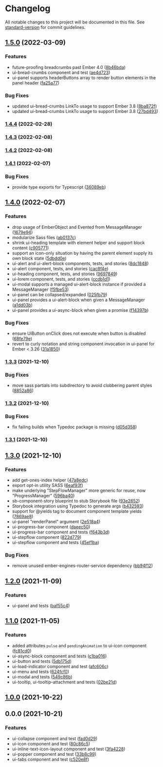 # Changelog

All notable changes to this project will be documented in this file. See [standard-version](https://github.com/conventional-changelog/standard-version) for commit guidelines.

## [1.5.0](https://bitbucket.nsf.gov/projects/NSF-FE/repos/ui-foundation/browse/compare/v1.4.4...v1.5.0) (2022-03-09)


### Features

* future-proofing breadcrumbs past Ember 4.0 ([8b46bda](https://bitbucket.nsf.gov/projects/NSF-FE/repos/ui-foundation/browse/commit/8b46bda91f71de56f42f5210276cdb1feb35a9a3))
* ui-bread-crumbs component and test ([ae4d723](https://bitbucket.nsf.gov/projects/NSF-FE/repos/ui-foundation/browse/commit/ae4d723ed3a3460bd2597a7d77f3b9f2856f7ebe))
* ui-panel supports headerButtons array to render button elements in the panel header ([fa25a77](https://bitbucket.nsf.gov/projects/NSF-FE/repos/ui-foundation/browse/commit/fa25a770154068b6bc37561a4248c351589e402c))


### Bug Fixes

* updated ui-bread-crumbs LinkTo usage to support Ember 3.8 ([8ba872f](https://bitbucket.nsf.gov/projects/NSF-FE/repos/ui-foundation/browse/commit/8ba872f770b0c6bb04a39056911be85448034399))
* updated ui-bread-crumbs LinkTo usage to support Ember 3.8 ([27bd493](https://bitbucket.nsf.gov/projects/NSF-FE/repos/ui-foundation/browse/commit/27bd49364bd56bf76a3fba6bd714205de2ecac68))

### [1.4.4](https://bitbucket.nsf.gov/projects/NSF-FE/repos/ui-foundation/browse/compare/v1.4.3...v1.4.4) (2022-02-28)

### [1.4.3](https://bitbucket.nsf.gov/projects/NSF-FE/repos/ui-foundation/browse/compare/v1.4.2...v1.4.3) (2022-02-08)

### [1.4.2](https://bitbucket.nsf.gov/projects/NSF-FE/repos/ui-foundation/browse/compare/v1.4.1...v1.4.2) (2022-02-08)

### [1.4.1](https://bitbucket.nsf.gov/projects/NSF-FE/repos/ui-foundation/browse/compare/v1.4.0...v1.4.1) (2022-02-07)


### Bug Fixes

* provide type exports for Typescript ([36089eb](https://bitbucket.nsf.gov/projects/NSF-FE/repos/ui-foundation/browse/commit/36089ebdd49cbde442292f066b17dcb7eb3f009e))

## [1.4.0](https://bitbucket.nsf.gov/projects/NSF-FE/repos/ui-foundation/browse/compare/v1.3.3...v1.4.0) (2022-02-07)


### Features

* drop usage of EmberObject and Evented from MessageManager ([1679e94](https://bitbucket.nsf.gov/projects/NSF-FE/repos/ui-foundation/browse/commit/1679e94d61a2a83170fb62ddbeabfd59d7a8d0b9))
* modularize Sass files ([ab0137c](https://bitbucket.nsf.gov/projects/NSF-FE/repos/ui-foundation/browse/commit/ab0137c4c24e4fbe0779e50f8355fc7d0f7eae93))
* shrink ui-heading template with element helper and support block content ([c905771](https://bitbucket.nsf.gov/projects/NSF-FE/repos/ui-foundation/browse/commit/c9057713beb52e952158843012d9f09a694285ed))
* support an icon-only situation by having the parent element supply its own block state ([5dbdd0e](https://bitbucket.nsf.gov/projects/NSF-FE/repos/ui-foundation/browse/commit/5dbdd0ead5a65930357fa8bfac588d77d6ac856b))
* ui-alert and ui-alert-block components, tests, and stories ([8dc1848](https://bitbucket.nsf.gov/projects/NSF-FE/repos/ui-foundation/browse/commit/8dc1848147b5de78a52241bd9f6c28033fcfb020))
* ui-alert component, tests, and stories ([cac8f4e](https://bitbucket.nsf.gov/projects/NSF-FE/repos/ui-foundation/browse/commit/cac8f4ea4899e07eb3fd02688be60857509d4475))
* ui-heading component, tests, and stories ([9697849](https://bitbucket.nsf.gov/projects/NSF-FE/repos/ui-foundation/browse/commit/96978493563a5bbe67cf6a632fe0339a40a52b3a))
* ui-lorem component, tests, and stories ([ccdb1d1](https://bitbucket.nsf.gov/projects/NSF-FE/repos/ui-foundation/browse/commit/ccdb1d1fad2e5ece4ed0cd846fba077664d2abcd))
* ui-modal supports a managed ui-alert-block instance if provided a MessageManager ([f5fbe53](https://bitbucket.nsf.gov/projects/NSF-FE/repos/ui-foundation/browse/commit/f5fbe531e856d72abffbcd14012b4a16abff3e58))
* ui-panel can be collapsed/expanded ([025fb79](https://bitbucket.nsf.gov/projects/NSF-FE/repos/ui-foundation/browse/commit/025fb79b59e545aa42923b37e09d061664d5a607))
* ui-panel provides a ui-alert-block when given a MessageManager ([a1dd03b](https://bitbucket.nsf.gov/projects/NSF-FE/repos/ui-foundation/browse/commit/a1dd03b13eb189ddca43ff70d1d043f4ce0f2309))
* ui-panel provides a ui-async-block when given a promise ([f14397b](https://bitbucket.nsf.gov/projects/NSF-FE/repos/ui-foundation/browse/commit/f14397b3b5f4d35558c8d18315360a60311e53fd))


### Bug Fixes

* ensure UiButton onClick does not execute when button is disabled ([68fe79e](https://bitbucket.nsf.gov/projects/NSF-FE/repos/ui-foundation/browse/commit/68fe79ecacc16bcb03bb7299347ab4de3d108034))
* revert to curly notation and string component invocation in ui-panel for Ember < 3.26 ([31a1850](https://bitbucket.nsf.gov/projects/NSF-FE/repos/ui-foundation/browse/commit/31a185031f05b00b68c7de783abb08a4d9b97ebb))

### [1.3.3](https://bitbucket.nsf.gov/projects/NSF-FE/repos/ui-foundation/browse/compare/v1.3.2...v1.3.3) (2021-12-10)


### Bug Fixes

* move sass partials into subdirectory to avoid clobbering parent styles ([8852a86](https://bitbucket.nsf.gov/projects/NSF-FE/repos/ui-foundation/browse/commit/8852a864a9f38f62345b80ef3feed0a1200722d1))

### [1.3.2](https://bitbucket.nsf.gov/projects/NSF-FE/repos/ui-foundation/browse/compare/v1.3.0...v1.3.2) (2021-12-10)


### Bug Fixes

* fix failing builds when Typedoc package is missing ([d05d358](https://bitbucket.nsf.gov/projects/NSF-FE/repos/ui-foundation/browse/commit/d05d3587d9ac38ea9f353f3c29a8d978810b0e87))

### [1.3.1](https://bitbucket.nsf.gov/projects/NSF-FE/repos/ui-foundation/browse/compare/v1.3.0...v1.3.1) (2021-12-10)

## [1.3.0](https://bitbucket.nsf.gov/projects/NSF-FE/repos/ui-foundation/browse/compare/v1.2.0...v1.3.0) (2021-12-10)


### Features

* add get-ones-index helper ([47a8edc](https://bitbucket.nsf.gov/projects/NSF-FE/repos/ui-foundation/browse/commit/47a8edc7cae7d795141384045e5d100ba99c896f))
* export opt-in utility SASS ([6eaf93f](https://bitbucket.nsf.gov/projects/NSF-FE/repos/ui-foundation/browse/commit/6eaf93f68577287f2318752254c224eda1036674))
* make underlying "StepFlowManager" more generic for reuse, now "ProgressManager" ([596ba40](https://bitbucket.nsf.gov/projects/NSF-FE/repos/ui-foundation/browse/commit/596ba40d974ee24a3865e6e59dc08ecb658c1afc))
* sb-component-story blueprint to stub Storybook file ([93e2652](https://bitbucket.nsf.gov/projects/NSF-FE/repos/ui-foundation/browse/commit/93e265207a7e28f7e28bd51c606a65c3fa050c1a))
* Storybook integration using Typedoc to generate args ([b432593](https://bitbucket.nsf.gov/projects/NSF-FE/repos/ui-foundation/browse/commit/b43259370284935e088fca0ffb9d1e01deed330f))
* support for @yields tag to document component template yields ([7869ae8](https://bitbucket.nsf.gov/projects/NSF-FE/repos/ui-foundation/browse/commit/7869ae8aeb5a721a55f3b6b0d048dae5bd7f706b))
* ui-panel "renderPanel" argument ([2e518a4](https://bitbucket.nsf.gov/projects/NSF-FE/repos/ui-foundation/browse/commit/2e518a43ac365a335602623ce1fa841523a94bab))
* ui-progress-bar component ([daeec50](https://bitbucket.nsf.gov/projects/NSF-FE/repos/ui-foundation/browse/commit/daeec500c0006f01bb7600773ee9fae8ceefcd1c))
* ui-progress-bar component and tests ([f643b3d](https://bitbucket.nsf.gov/projects/NSF-FE/repos/ui-foundation/browse/commit/f643b3d2a6d217e2ef8d6a3f65234651b1d75772))
* ui-stepflow component ([822d779](https://bitbucket.nsf.gov/projects/NSF-FE/repos/ui-foundation/browse/commit/822d779fea2ca2e10c01aa4d3dec3aec24c8841b))
* ui-stepflow component and tests ([45ef1ba](https://bitbucket.nsf.gov/projects/NSF-FE/repos/ui-foundation/browse/commit/45ef1baa53ff95007fa167c5ea10824ca99aec75))


### Bug Fixes

* remove unused ember-engines-router-service dependency ([bb94f12](https://bitbucket.nsf.gov/projects/NSF-FE/repos/ui-foundation/browse/commit/bb94f12c1bfa43e1d4971838973df99053d8cec0))

## [1.2.0](https://bitbucket.nsf.gov/projects/NSF-FE/repos/ui-foundation/browse/compare/v1.1.0...v1.2.0) (2021-11-09)


### Features

* ui-panel and tests ([baf55c4](https://bitbucket.nsf.gov/projects/NSF-FE/repos/ui-foundation/browse/commit/baf55c4e90284338654351c004af6256a9a0b906))

## [1.1.0](https://bitbucket.nsf.gov/projects/NSF-FE/repos/ui-foundation/browse/compare/v1.0.0...v1.1.0) (2021-11-05)


### Features

* added attributes `pulse` and `pendingAnimation` to ui-icon component ([fc81cd0](https://bitbucket.nsf.gov/projects/NSF-FE/repos/ui-foundation/browse/commit/fc81cd0134ff44c2348c5e3f991afb4b7b405f9a))
* ui-async-block component and tests ([c1ba016](https://bitbucket.nsf.gov/projects/NSF-FE/repos/ui-foundation/browse/commit/c1ba016f4cf7b790c950a005f793368cc69bf7c9))
* ui-button and tests ([5db175d](https://bitbucket.nsf.gov/projects/NSF-FE/repos/ui-foundation/browse/commit/5db175dc8b4c8c0ac413ae5b8d5dbac5a47b1976))
* ui-load-indicator component and test ([afc606c](https://bitbucket.nsf.gov/projects/NSF-FE/repos/ui-foundation/browse/commit/afc606ca8fbd6460667d257993b0210cacf039db))
* ui-menu and tests ([624fcf0](https://bitbucket.nsf.gov/projects/NSF-FE/repos/ui-foundation/browse/commit/624fcf0c815779298c87099084729b5e0b481294))
* ui-modal and tests ([549c86b](https://bitbucket.nsf.gov/projects/NSF-FE/repos/ui-foundation/browse/commit/549c86be3e7754be22fc68359c70cdb52ffdd51c))
* ui-tooltip, ui-tooltip-attachment and tests ([02be21d](https://bitbucket.nsf.gov/projects/NSF-FE/repos/ui-foundation/browse/commit/02be21d48de7cfbd7705dd4481e3d718dae70dd2))

## [1.0.0](https://bitbucket.nsf.gov/projects/NSF-FE/repos/ui-foundation/browse/compare/v0.0.0...v1.0.0) (2021-10-22)

## 0.0.0 (2021-10-21)


### Features

* ui-collapse component and test ([fad0d29](https://bitbucket.nsf.gov/projects/NSF-FE/repos/ui-foundation/browse/commit/fad0d299987a94f0ec26f381b2f730fd173ac232))
* ui-icon component and test ([80c86c5](https://bitbucket.nsf.gov/projects/NSF-FE/repos/ui-foundation/browse/commit/80c86c53c07a3a7d883913734ed2cda7d8743a9c))
* ui-inline-text-icon-layout component and test ([3fa4228](https://bitbucket.nsf.gov/projects/NSF-FE/repos/ui-foundation/browse/commit/3fa4228910f130ee99cc9e54e7c23b5e82b20366))
* ui-popper component and test ([33b8c99](https://bitbucket.nsf.gov/projects/NSF-FE/repos/ui-foundation/browse/commit/33b8c9990dd0e2fb0de799f137d47fff050f690c))
* ui-tabs component and test ([c520e8f](https://bitbucket.nsf.gov/projects/NSF-FE/repos/ui-foundation/browse/commit/c520e8f07022efc96df13e1c7dadedc467424645))
